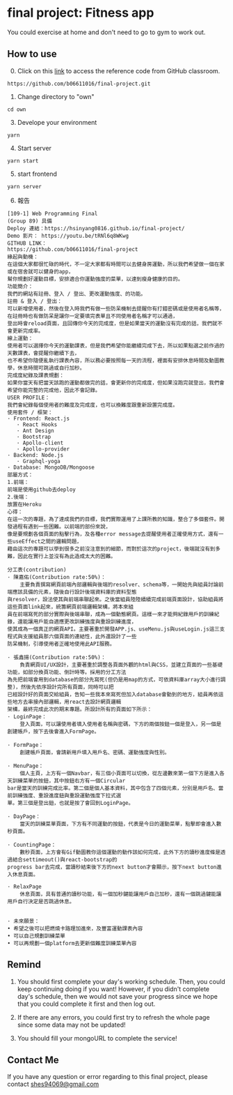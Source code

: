 # final project: Fitness app

You could exercise at home and don't need to go to gym to work out.

## How to use

0. Click on this [link](https://github.com/b06611016/final-project.git) to access the reference code from GitHub classroom.
```
https://github.com/b06611016/final-project.git
```

1. Change directory to "own"
```
cd own
```


3. Develope your environment
```
yarn 
```

4. Start server
```
yarn start
```

5. start frontend
```
yarn server
```
6. 報告
```
[109-1] Web Programming Final
(Group 89) 具備
Deploy 連結：https://hsinyang0816.github.io/final-project/
Demo 影片： https://youtu.be/tRNl6q8WKwg
GITHUB LINK：
https://github.com/b06611016/final-project
緣起與動機：
在這個大家都很忙碌的時代，不一定大家都有時間可以去健身房運動，所以我們希望做一個在家或在宿舍就可以健身的app，
幫你規劃好運動目標，安排適合你運動強度的菜單，以達到瘦身健康的目的。
功能簡介：
我們的網站有註冊、登入 / 登出、更改運動強度、的功能。
註冊 & 登入 / 登出：
可以新增使用者，然後在登入時我們有做一些防呆機制去提醒你有打錯密碼或是使用者名稱等，
在註冊時也有做防呆是讓你一定要填完表單且不同使用者名稱才可以通過，
登出時會reload頁面，且回傳你今天的完成度，但是如果當天的運動沒有完成的話，我們就不會更新完成率。
線上運動：
使用者可以選擇你今天的運動課表，但是我們希望你能繼續完成下去，所以如果點選之前作過的天數課表，會提醒你繼續下去，
也不希望你隨便亂執行課表內容，所以務必要按照每一天的流程，裡面有安排休息時間及動圖教學，休息時間可跳過或自行加秒。
完成度紀錄及課表規劃：
如果你當天有把當天該跑的運動都做完的話，會更新你的完成度，但如果沒跑完就登出，我們會希望你能完整的完成他，因此不會記錄。
USER PROFILE：
我們會紀錄每個使用者的難度及完成度，也可以換難度跟重新設置完成度。
使用套件 / 框架：
· Frontend: React.js
   · React Hooks
   · Ant Design
   · Bootstrap
   · Apollo-client
   · Apollo-provider
· Backend: Node.js
   · Graphql-yoga
· Database: MongoDB/Mongoose
部屬方式：
1.前端：
前端是使用github去deploy
2.後端：
放置在Heroku
心得：
在這一次的專題，為了達成我們的目標，我們實際運用了上課所教的知識，整合了多個套件。開發過程有遇到一些困難。以前端的部份來說，
像是要規劃各個頁面的點擊行為，及各種error message去提醒使用者正確使用方式，還有一些useEffect之間的邏輯問題，
藉由這次的專題可以學到很多之前沒注意到的細節，而對於這次的project，後端就沒有到多難，因此在實行上並沒有為此造成太大的困難。

分工表(contribution)
· 陳嘉佑(Contribution rate:50%)：
    主要負責撰寫網頁前端內部邏輯與後端的resolver、schema等，一開始先與組員討論前端應該具備的元素，隨後自行設計後端資料庫的資料型態
與resolver，設法使其與前端串聯起來。之後當組員陸陸續續完成前端頁面設計，協助組員將這些頁面link起來，統籌網頁前端邏輯架構，將本來組
員在前端寫死的部分實際與後端串聯，成為一個動態網頁。這樣一來才能夠紀錄用戶的訓練紀錄，還能讓用戶能自適應更改訓練強度與重設訓練進度，
使其成為一個真正的網頁API。主要著重於開發APP.js、useMenu.js與useLogin.js這三支程式與支援組員那六個頁面的連結性，此外還設計了一些
防呆機制，引導使用者正確地使用此API服務。

· 張鑫揚(Contribution rate:50%)：
    負責網頁UI/UX設計，主要著重於調整各頁面外觀的html與CSS，並建立頁面的一些基礎功能，如部分換頁功能、倒計時等。採用的分工方法
為先把前端會用到database的部分先寫死(但仍是用map的方式，可依資料庫array大小進行調整)，然後先依序設計完所有頁面，同時可以把
已經設計好的頁面交給組員，告知一些我本來寫死但加入database會動到的地方，組員再依這些地方去串接內部邏輯，用react去設計網頁邏輯
架構，最終完成此次的期末專題。所設計所有的頁面如下所示：
· LoginPage：
    登入頁面，可以讓使用者填入使用者名稱與密碼，下方的兩個按鈕一個是登入，另一個是創建帳戶，按下去後會進入FormPage。
    
· FormPage：
    創建帳戶頁面，會請新用戶填入用戶名、密碼、運動強度與性別。
    
· MenuPage：
    個人主頁，上方有一個Navbar，有三個小頁面可以切換，從左邊數來第一個下方是進入各天訓練菜單的按鈕，其中按鈕右方有一個Circular 
bar是當天的訓練完成比率。第二個是個人基本資料，其中包含了四個元素，分別是用戶名、當前訓練強度、重設進度鈕與重設運動強度下拉式選
單。第三個是登出鈕，也就是按了會回到LoginPage。

· DayPage：
    當天的訓練菜單頁面，下方有不同運動的按鈕，代表是今日的運動菜單，點擊即會進入數秒頁面。
    
· CountingPage：
    數秒頁面，上方會有Gif動圖教你這個運動的動作該如何完成，此外下方的讀秒進度條是透過結合settimeout()與react-bootstrap的
progress bar去完成，當讀秒結束後下方的next button才會顯示，按下next button進入休息頁面。

· RelaxPage
    休息頁面，具有普通的讀秒功能，有一個加秒鍵能讓用戶自己加秒，還有一個跳過鍵能讓用戶自行決定是否跳過休息。
    

· 未來願景：
• 希望之後可以把燃燒卡路理加進來，及豐富運動課表內容
• 可以自己規劃訓練菜單
• 可以再規劃一個platform去更新個難度訓練菜單內容
```
## Remind
1. You should first complete your day's working schedule. Then, you could keep continuing doing if you want! However, if you didn't complete day's schedule, then we would not save your progress since we hope that you could complete it first and then log out.

2. If there are any errors, you could first try to refresh the whole page since some data may not be updated!

3. You should fill your mongoURL to complete the service!



## Contact Me

If you have any question or error regarding to this final project, please contact shes94069@gmail.com 


